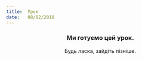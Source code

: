 ```yaml
---
title:  Урок
date:   08/02/2018
---
```


### <center>Ми готуємо цей урок.</center>
<center>Будь ласка, зайдіть пізніше.</center>